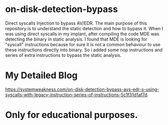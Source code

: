 # on-disk-detection-bypass
Direct syscalls Injection to bypass AV/EDR. The main purpose of this repository is to understand the static detection and how to bypass it. When I was using direct syscalls in my implant, after compiling the code MDE was detecting the binary in static analysis. I found that MDE is looking for "syscall" instructions because for sure it is not a common behaviour to use these instructions directly into binary. So i added some nop instructions and series of extra instructions to bypass the static analysis.

# My Detailed Blog 
https://systemweakness.com/on-disk-detection-bypass-avs-edr-s-using-syscalls-with-legacy-instruction-series-of-instructions-5c1f31d1af7d.

# Only for educational purposes.


